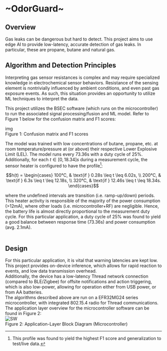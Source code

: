 # ~OdorGuard~

## Overview 
Gas leaks can be dangerous but hard to detect. This project aims to use edge AI to provide low-latency, accurate detection of gas leaks. In particular, these are propane, butane and natural gas.<br>

## Algorithm and Detection Principles
Interpreting gas sensor resistances is complex and may require specialized knowledge in electrochemical sensor behaviors. Resistance of the sensing element is nontrivially influenced by ambient conditions, and even past gas exposure events. As such, this situation provides an opportunity to utilize ML techniques to interpret the data.<br>

This project utilizes the BSEC software (which runs on the microcontroller) to run the associated signal processing/fusion and ML model. Refer to Figure 1 below for the confusion matrix and F1 scores:<br>

img<br>
Figure 1: Confusion matrix and F1 scores<br>

The model was trained with low concentrations of butane, propane, etc. at room temperature/pressure at (or above) their respective Lower Explosive Limit (LEL). The model runs every 73.36s with a duty cycle of 25%.<br>
Additionally, for each $t \in [0, 18.34]s$ during a measurement cycle, the sensor heater is configured to have the profile[^1]:
```math
h(t) = \begin{cases}
  100°C, & \text{if } 0.28s \leq t \leq 6.02s, \\
  200°C, & \text{if } 6.3s \leq t \leq 12.18s, \\
  320°C, & \text{if } 12.46s \leq t \leq 18.34s.
\end{cases}
```
where the undefined intervals are transition (i.e. ramp-up/down) periods. This heater activity is responsible of the majority of the power consumption (>12mA), where other loads (i.e. microcontroller+RF) are negligible. Hence, the battery life is almost directly proportional to the measurement duty cycle. For this particular application, a duty cycle of 25% was found to yield a good balance between response time (73.36s) and power consumption (avg. 2.1mA).
<br><br>

## Design
For this particular application, it is vital that warning latencies are kept low. This project provides on-device inference, which allows for rapid reaction to events, and low data transmission overhead.<br>
Additionally, the device has a low-latency Thread network connection (compared to BLE/Zigbee) for offsite notifications and action triggering, which is also low-power, allowing for operation either from USB power, or from AA batteries.<br>
The algorithms described above are run on a EFR32MG24 series microcontroller, with integrated 802.15.4 radio for Thread communications.<br>
The application layer overview for the microcontroller software can be found in Figure 2:<br>
![SW](https://github.com/J0JIng/OdorGuard/tree/main/Code/sw.png)<br>
Figure 2: Application-Layer Block Diagram (Microcontroller)<br>



[^1]: This profile was found to yield the highest F1 score and generalization to test/live data.